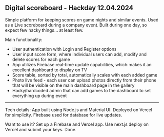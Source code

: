 Digital scoreboard - Hackday 12.04.2024
---------

Simple platform for keeping scores on game nights and similar events. Used as a Live scoreboard during a company event. Built during one day, so expect few hacky things... at least few.

Main functionality:
- User authentication with Login and Register options
- User input score form, where individual users can add, modify and delete scores for each game
- App utilizes Firebase real-time update capabilities, which makes it an excellent dashboard to display on TV
- Score table, sorted by total, automatically scales with each added game
- Photo live feed - each user can upload photos directly from their phone that will be visible on the main dashboard page in the gallery
- Hacky/hardcoded admin that can add games to the dashboard to set everything up during event

---------

Tech details:
App built using Node.js and Material UI. Deployed on Vercel for simplicity. Firebase used for database for live updates. 

Want to use it?
Set up a Firebase and Vercel app. Use next.js deploy on Vercel and submit your keys. Done.
